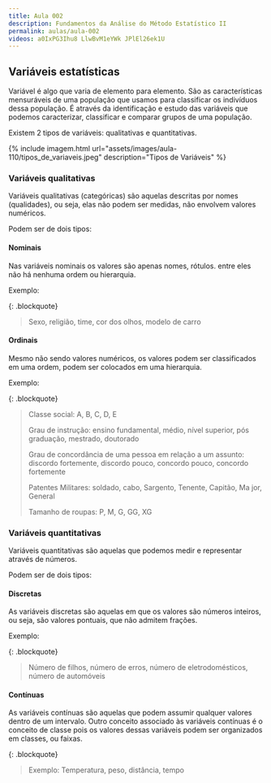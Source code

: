 ```yaml
---
title: Aula 002
description: Fundamentos da Análise do Método Estatístico II
permalink: aulas/aula-002
videos: a0IxPG3Ihu8 LlwBvM1eYWk JPlEl26ek1U
---
```

## Variáveis estatísticas

Variável é algo que varia de elemento para elemento. São as características mensuráveis de uma população que usamos para classificar os indivíduos dessa população. É através da identificação e estudo das variáveis que podemos caracterizar, classificar e comparar grupos de uma população.

Existem 2 tipos de variáveis: qualitativas e quantitativas.

{% include imagem.html
    url="assets/images/aula-110/tipos_de_variaveis.jpeg"
    description="Tipos de Variáveis" %}

### Variáveis qualitativas

Variáveis qualitativas (categóricas) são aquelas descritas por nomes (qualidades), ou seja, elas não podem ser medidas, não envolvem valores numéricos.

Podem ser de dois tipos:

#### Nominais

Nas variáveis nominais os valores são apenas nomes, rótulos. entre eles não há nenhuma ordem ou hierarquia.

Exemplo:

{: .blockquote}
> Sexo, religião, time, cor dos olhos, modelo de carro

#### Ordinais

Mesmo não sendo valores numéricos, os valores podem ser classificados em uma ordem, podem ser colocados em uma hierarquia.

Exemplo:

{: .blockquote}
> Classe social: A, B, C, D, E
>
> Grau de instrução: ensino fundamental, médio, nível superior, pós
> graduação, mestrado, doutorado
>
> Grau de concordância de uma pessoa em relação a um assunto: discordo
> fortemente, discordo pouco,  concordo pouco, concordo fortemente
>
> Patentes Militares: soldado, cabo, Sargento, Tenente, Capitão, Ma jor,
> General
>
> Tamanho de roupas: P, M, G, GG, XG

### Variáveis quantitativas

Variáveis quantitativas são aquelas que podemos medir e representar através de números.

Podem ser de dois tipos:

#### Discretas

As variáveis discretas são aquelas em que os valores são números inteiros, ou seja, são valores pontuais, que não admitem frações.

Exemplo:

{: .blockquote}
> Número de filhos, número de erros, número de eletrodomésticos,
> número de automóveis

#### Contínuas

As variáveis contínuas são aquelas que podem assumir qualquer valores dentro de um intervalo. Outro conceito associado às variáveis contínuas é o conceito de classe pois os valores dessas variáveis podem ser organizados em classes, ou faixas.

{: .blockquote}
> Exemplo: Temperatura, peso, distância, tempo
